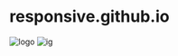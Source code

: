 # responsive.github.io
![logo](https://user-images.githubusercontent.com/87378732/125736447-30c846cc-478c-47ac-89d4-2034301a34f3.png)
![ig](https://user-images.githubusercontent.com/87378732/125736539-55f7dbf4-56bb-4ed5-b7f5-5bf8596f1655.png)

